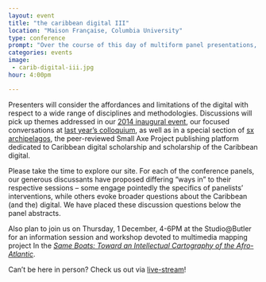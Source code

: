 ```yaml
---
layout: event
title: "the caribbean digital III"
location: "Maison Française, Columbia University"
type: conference
prompt: "Over the course of this day of multiform panel presentations, we will engage critically with the digital as praxis, reflecting on the challenges and opportunities presented by the media technologies that evermore intensely reconfigure the social, historical, and geo-political contours of the Caribbean and its diasporas."
categories: events
image:
 - carib-digital-iii.jpg
hour: 4:00pm

---
```


Presenters will consider the affordances and limitations of the digital with
respect to a wide range of disciplines and methodologies. Discussions will
pick up themes addressed in our [2014 inaugural event][1], our focused
conversations at [last year’s colloquium][2], as well as in a special section
of [sx archipelagos][3], the peer-reviewed Small Axe Project publishing
platform dedicated to Caribbean digital scholarship and scholarship of the
Caribbean digital.

[1]: https://wayback.archive-it.org/1914/20151224034027/http://caribbeandigital.cdrs.columbia.edu/
[2]: https://wayback.archive-it.org/1914/20151224034027/http://caribbeandigital.cdrs.columbia.edu/
[3]: http://smallaxe.net/sxarchipelagos

Please take the time to explore our site. For each of the conference panels,
our generous discussants have proposed differing “ways in” to their respective
sessions – some engage pointedly the specifics of panelists’ interventions,
while others evoke broader questions about the Caribbean (and the) digital. We
have placed these discussion questions below the panel abstracts.

Also plan to join us on Thursday, 1 December, 4-6PM at the Studio@Butler for
an information session and workshop devoted to multimedia mapping project In
the [*Same Boats: Toward an Intellectual Cartography of the
Afro-Atlantic*][4].

Can’t be here in person? Check us out via [live-stream][5]!

[4]: http://caribbeandigitalnyc.net/2016/in-the-same-boats-workshop/
[5]: https://livestream.com/accounts/11222260/events/6708015
